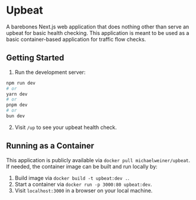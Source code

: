 # Upbeat

A barebones Next.js web application that does nothing other than serve an upbeat for basic health checking. This application is meant to be used as a basic container-based application for traffic flow checks.

## Getting Started

1. Run the development server:

```bash
npm run dev
# or
yarn dev
# or
pnpm dev
# or
bun dev
```

2. Visit `/up` to see your upbeat health check.

## Running as a Container

This application is publicly available via `docker pull michaelweiner/upbeat`. If needed, the container image can be built and run locally by:

1. Build image via `docker build -t upbeat:dev .`.
2. Start a container via `docker run -p 3000:80 upbeat:dev`.
3. Visit `localhost:3000` in a browser on your local machine.